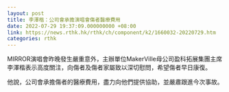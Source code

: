 ```yaml
---
layout: post
title: 李澤楷：公司會承擔演唱會傷者醫療費用
date: 2022-07-29 19:37:09.000000000 +08:00
link: https://news.rthk.hk/rthk/ch/component/k2/1660032-20220729.htm
categories: rthk
---
```


MIRROR演唱會昨晚發生嚴重意外，主辦單位MakerVille母公司盈科拓展集團主席李澤楷表示高度關注，向傷者及傷者家屬致以深切慰問，希望傷者早日康復。

他說，公司會承擔傷者的醫療費用，盡力向他們提供協助，並嚴肅跟進今次事故。
